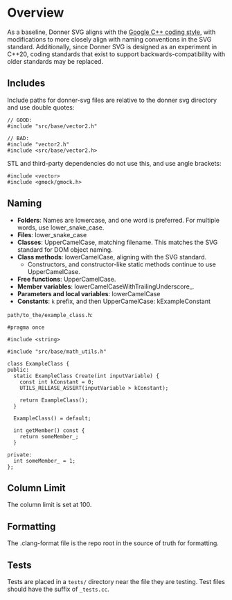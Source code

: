 # Overview

As a baseline, Donner SVG aligns with the [Google C++ coding style](https://google.github.io/styleguide/cppguide.html), with modifications to more closely align with naming conventions in the SVG standard. Additionally, since Donner SVG is designed as an experiment in C++20, coding standards that exist to support backwards-compatibility with older standards may be replaced.


## Includes

Include paths for donner-svg files are relative to the donner svg directory and use double quotes:

```
// GOOD:
#include "src/base/vector2.h"

// BAD:
#include "vector2.h"
#include <src/base/vector2.h>
```

STL and third-party dependencies do not use this, and use angle brackets:
```
#include <vector>
#include <gmock/gmock.h>
```

## Naming

* **Folders**: Names are lowercase, and one word is preferred. For multiple words, use lower_snake_case.
* **Files**: lower_snake_case
* **Classes**: UpperCamelCase, matching filename. This matches the SVG standard for DOM object naming.
* **Class methods**: lowerCamelCase, aligning with the SVG standard.
  * Constructors, and constructor-like static methods continue to use UpperCamelCase.
* **Free functions**: UpperCamelCase.
* **Member variables**: lowerCamelCaseWithTrailingUnderscore_.
* **Parameters and local variables**: lowerCamelCase
* **Constants**: `k` prefix, and then UpperCamelCase: kExampleConstant

`path/to_the/example_class.h`:
```
#pragma once

#include <string>

#include "src/base/math_utils.h"

class ExampleClass {
public:
  static ExampleClass Create(int inputVariable) {
    const int kConstant = 0;
    UTILS_RELEASE_ASSERT(inputVariable > kConstant);
    
    return ExampleClass();
  }

  ExampleClass() = default;

  int getMember() const {
    return someMember_;
  }

private:
  int someMember_ = 1;
};
```

## Column Limit

The column limit is set at 100.

## Formatting

The .clang-format file is the repo root in the source of truth for formatting.

## Tests

Tests are placed in a `tests/` directory near the file they are testing. Test files should have the suffix of `_tests.cc`.